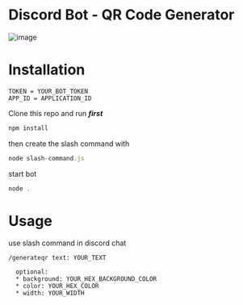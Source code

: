 # Discord Bot - QR Code Generator

![image](https://user-images.githubusercontent.com/102754713/168608927-71c87c2e-9c2d-44e1-a136-ebd859c7347d.png)


# Installation
````dotenv
TOKEN = YOUR_BOT_TOKEN
APP_ID = APPLICATION_ID
````

Clone this repo and run ***first***
```javascript
npm install
````

then create the slash command with
```javascript
node slash-command.js
````

start bot
```javascript
node .
```

# Usage

use slash command in discord chat
```
/generateqr text: YOUR_TEXT

  optional:
  * background: YOUR_HEX_BACKGROUND_COLOR 
  * color: YOUR_HEX_COLOR
  * width: YOUR_WIDTH 
```
